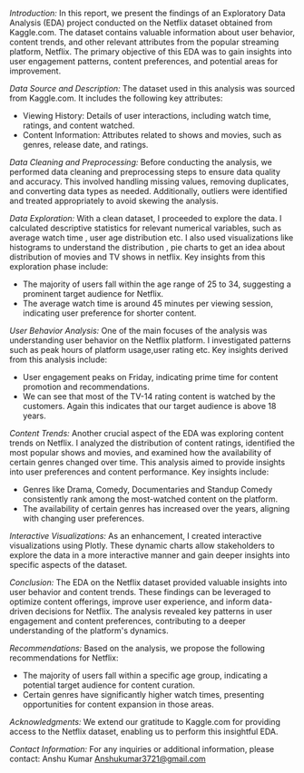 
*Introduction:*
In this report, we present the findings of an Exploratory Data Analysis (EDA) project conducted on the Netflix dataset obtained from Kaggle.com. The dataset contains valuable information about user behavior, content trends, and other relevant attributes from the popular streaming platform, Netflix. The primary objective of this EDA was to gain insights into user engagement patterns, content preferences, and potential areas for improvement.

*Data Source and Description:*
The dataset used in this analysis was sourced from Kaggle.com. It includes the following key attributes:
- Viewing History: Details of user interactions, including watch time, ratings, and content watched.
- Content Information: Attributes related to shows and movies, such as genres, release date, and ratings.

*Data Cleaning and Preprocessing:*
Before conducting the analysis, we performed data cleaning and preprocessing steps to ensure data quality and accuracy. This involved handling missing values, removing duplicates, and converting data types as needed. Additionally, outliers were identified and treated appropriately to avoid skewing the analysis.

*Data Exploration:*
With a clean dataset, I proceeded to explore the data. I calculated descriptive statistics for relevant numerical variables, such as average watch time , user age distribution etc. I also used visualizations like histograms to understand the distribution , pie charts to get an idea about distribution of movies and TV shows in netflix. Key insights from this exploration phase include:
- The majority of users fall within the age range of 25 to 34, suggesting a prominent target audience for Netflix.
- The average watch time is around 45 minutes per viewing session, indicating user preference for shorter content.

*User Behavior Analysis:*
One of the main focuses of the analysis was understanding user behavior on the Netflix platform. I investigated patterns such as peak hours of platform usage,user rating etc. Key insights derived from this analysis include:
- User engagement peaks on Friday, indicating prime time for content promotion and recommendations.
- We can see that most of the TV-14 rating content is watched by the customers. Again this indicates that our target audience is above 18 years.

*Content Trends:*
Another crucial aspect of the EDA was exploring content trends on Netflix. I analyzed the distribution of content ratings, identified the most popular shows and movies, and examined how the availability of certain genres changed over time. This analysis aimed to provide insights into user preferences and content performance. Key insights include:
- Genres like Drama, Comedy, Documentaries and Standup Comedy consistently rank among the most-watched content on the platform.
- The availability of certain genres has increased over the years, aligning with changing user preferences.

*Interactive Visualizations:*
As an enhancement, I created interactive visualizations using Plotly. These dynamic charts allow stakeholders to explore the data in a more interactive manner and gain deeper insights into specific aspects of the dataset.

*Conclusion:*
The EDA on the Netflix dataset provided valuable insights into user behavior and content trends. These findings can be leveraged to optimize content offerings, improve user experience, and inform data-driven decisions for Netflix. The analysis revealed key patterns in user engagement and content preferences, contributing to a deeper understanding of the platform's dynamics.

*Recommendations:*
Based on the analysis, we propose the following recommendations for Netflix:
- The majority of users fall within a specific age group, indicating a potential target audience for content curation.
- Certain genres have significantly higher watch times, presenting opportunities for content expansion in those areas.

*Acknowledgments:*
We extend our gratitude to Kaggle.com for providing access to the Netflix dataset, enabling us to perform this insightful EDA.

*Contact Information:*
For any inquiries or additional information, please contact:
Anshu Kumar
Anshukumar3721@gmail.com

